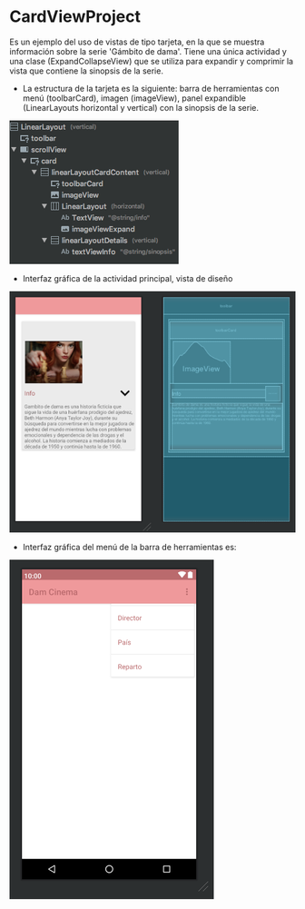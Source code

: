 # CardViewProject

Es un ejemplo del uso de vistas de tipo tarjeta, en la que se muestra información sobre la serie 'Gámbito de dama'. Tiene una única actividad y una clase (ExpandCollapseView) que se utiliza para expandir y comprimir la vista que contiene la sinopsis de la serie.

- La estructura de la tarjeta es la siguiente: barra de herramientas con menú (toolbarCard), imagen (imageView), panel expandible (LinearLayouts horizontal y vertical) con la sinopsis de la serie.

![Captura del diseño de la interfaz](https://raw.githubusercontent.com/pmdmdam2/CardViewProject/master/app/src/main/assets/cardview0.png)

- Interfaz gráfica de la actividad principal, vista de diseño

![Captura del diseño de la interfaz](https://raw.githubusercontent.com/pmdmdam2/CardViewProject/master/app/src/main/assets/cardview1.png)

- Interfaz gráfica del menú de la barra de herramientas es:

![Captura del diseño de la interfaz](https://raw.githubusercontent.com/pmdmdam2/CardViewProject/master/app/src/main/assets/cardview2.png)

